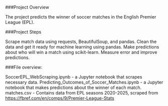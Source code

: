 ###Project Overview

The project predicts the winner of soccer matches in the English Premier League (EPL).

###Project Steps

Scrape match data using requests, BeautifulSoup, and pandas.
Clean the data and get it ready for machine learning using pandas.
Make predictions about who will win a match using scikit-learn.
Measure error and improve predictions.

###File overview:

SoccerEPL_WebScraping.ipynb - a Jupyter notebook that scrapes necessary data.
Predicting_Outcomes_of_Soccer_Matches.ipynb - a Jupyter notebook that makes predictions about the winner of each match.
matches.csv - Contains data from EPL seasons 2020-2025, scraped from https://fbref.com/en/comps/9/Premier-League-Stats
